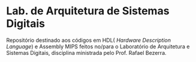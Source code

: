 # Lab. de Arquitetura de Sistemas Digitais

Repositório destinado aos códigos em HDL( _Hardware Description Language_) e Assembly MIPS feitos no/para o Laboratório de Arquitetura e Sistemas Digitais, disciplina ministrada pelo Prof. Rafael Bezerra.   
